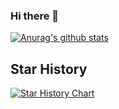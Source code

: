 ### Hi there 👋

[![Anurag's github stats](https://github-readme-stats.vercel.app/api?username=fongmi&count_private=true&show_icons=true&include_all_commits=true)](https://github.com/anuraghazra/github-readme-stats)

## Star History

[![Star History Chart](https://api.star-history.com/svg?repos=FongMi/TV&type=Date)](https://www.star-history.com/#FongMi/TV&Date)
<!--
**FongMi/FongMi** is a ✨ _special_ ✨ repository because its `README.md` (this file) appears on your GitHub profile.

Here are some ideas to get you started:

- 🔭 I’m currently working on ...
- 🌱 I’m currently learning ...
- 👯 I’m looking to collaborate on ...
- 🤔 I’m looking for help with ...
- 💬 Ask me about ...
- 📫 How to reach me: ...
- 😄 Pronouns: ...
- ⚡ Fun fact: ...
-->
